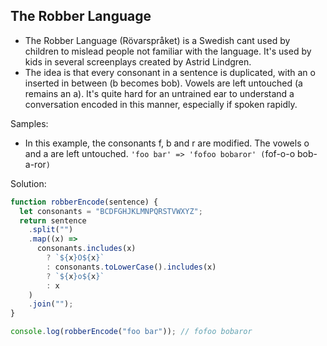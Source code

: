 ## The Robber Language

- The Robber Language (Rövarspråket) is a Swedish cant used by children to mislead people not familiar with the language. It's used by kids in several screenplays created by Astrid Lindgren.
- The idea is that every consonant in a sentence is duplicated, with an o inserted in between (b becomes bob). Vowels are left untouched (a remains an a). It's quite hard for an untrained ear to understand a conversation encoded in this manner, especially if spoken rapidly.

Samples:

- In this example, the consonants f, b and r are modified. The vowels o and a are left untouched.
`'foo bar' => 'fofoo bobaror' (`fof-o-o bob-a-ror`)`

Solution:
```js
function robberEncode(sentence) {
  let consonants = "BCDFGHJKLMNPQRSTVWXYZ";
  return sentence
    .split("")
    .map((x) =>
      consonants.includes(x)
        ? `${x}O${x}`
        : consonants.toLowerCase().includes(x)
        ? `${x}o${x}`
        : x
    )
    .join("");
}

console.log(robberEncode("foo bar")); // fofoo bobaror
```